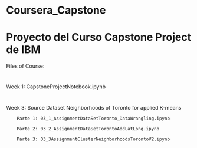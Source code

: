 # Coursera_Capstone
# Proyecto del Curso Capstone Project de IBM
Files of Course:
#
Week 1: CapstoneProjectNotebook.ipynb
#
Week 3:  Source Dataset Neighborhoods of Toronto for applied K-means

        Parte 1: 03_1_AssignmentDataSetToronto_DataWrangling.ipynb

        Parte 2: 03_2_AssignmentDataSetTorontoAddLatLong.ipynb
        
        Parte 3: 03_3AssignmentClusterNeighborhoodsTorontoV2.ipynb
        

